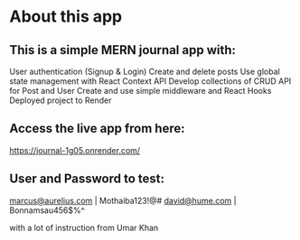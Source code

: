 # About this app

## This is a simple MERN journal app with:
 User authentication (Signup & Login)
 Create and delete posts
 Use global state management with React Context API
 Develop collections of CRUD API for Post and User
 Create and use simple middleware and React Hooks
 Deployed project to Render
 

## Access the live app from here:
https://journal-1g05.onrender.com/
## User and Password to test:
 marcus@aurelius.com | Mothaiba123!@#
 david@hume.com | Bonnamsau456$%^

with a lot of instruction from Umar Khan
